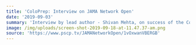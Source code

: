 ```yaml
---
title: 'ColoPrep: Interview on JAMA Network Open'
date: '2019-09-03'
summary: 'Interview by lead author - Shivan Mehta, on success of the ColoPrep study.'
image: /img/uploads/screen-shot-2019-09-18-at-11.47.37-am.png
source: 'https://www.pscp.tv/JAMANetworkOpen/1vOxwanVBERGB'
---
```


